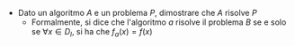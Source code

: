 - Dato un algoritmo $A$ e un problema $P$, dimostrare che $A$ risolve $P$
	- Formalmente, si dice che l'algoritmo $a$ risolve il problema $B$ se e solo se $\forall x \in D_I$, si ha che $f_a(x) = f(x)$